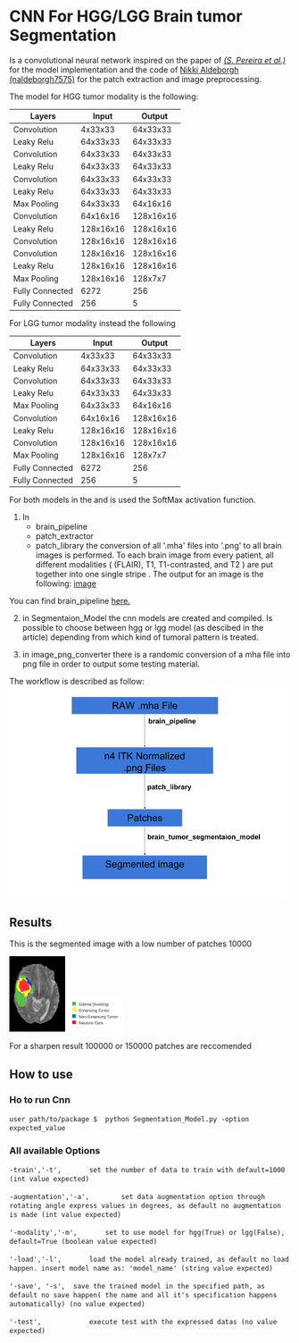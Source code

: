 # CNN For HGG/LGG Brain tumor Segmentation

Is a convolutional neural network inspired on the paper of *[ (S. Pereira et al.)]( http://ieeexplore.ieee.org/stamp/stamp.jsp?tp=&arnumber=7426413&isnumber=7463083)*  for the model implementation and the code of [Nikki Aldeborgh
(naldeborgh7575)](https://github.com/naldeborgh7575/brain_segmentation) for the patch extraction and image preprocessing.


The model for HGG tumor modality is the following:

| Layers      | Input           | Output |
| --- |---|---|
| Convolution | 4x33x33 | 64x33x33 |
|Leaky Relu| 64x33x33 | 64x33x33 |
| Convolution  | 64x33x33| 64x33x33|
|Leaky Relu| 64x33x33 | 64x33x33 |
| Convolution  | 64x33x33| 64x33x33|
|Leaky Relu| 64x33x33 | 64x33x33 |
|Max Pooling|  64x33x33| 64x16x16 |
| Convolution  | 64x16x16| 128x16x16|
|Leaky Relu | 128x16x16| 128x16x16|
| Convolution  | 128x16x16| 128x16x16|
| Convolution  | 128x16x16| 128x16x16|
|Leaky Relu | 128x16x16| 128x16x16|
|Max Pooling| 128x16x16| 128x7x7|
|Fully Connected|6272|256|
|Fully Connected|256|5|




 For LGG tumor modality instead the following

| Layers      | Input           | Output |
| --- |---|---|
| Convolution | 4x33x33 | 64x33x33 |
|Leaky Relu| 64x33x33 | 64x33x33 |
| Convolution  | 64x33x33| 64x33x33|
|Leaky Relu| 64x33x33 | 64x33x33 |
|Max Pooling|  64x33x33| 64x16x16 |
| Convolution  | 64x16x16| 128x16x16|
|Leaky Relu| 128x16x16| 128x16x16|
| Convolution  | 128x16x16| 128x16x16|
|Max Pooling| 128x16x16| 128x7x7|
|Fully Connected|6272|256|
|Fully Connected|256|5|


For both models in the and is used the SoftMax activation function.

1.  In 
	* brain_pipeline
	* patch_extractor
	* patch_library
 the conversion of all '.mha'  files into '.png'  to all brain images is performed. To each brain image from every patient, all different modalities ( (FLAIR), T1, T1-contrasted, and T2 )   are put together into one  single stripe .  The output for an image is the following:
[image](https://github.com/cvdlab/nn-segmentation-for-lar/blob/master/brain_tumor_segmentation_cnn/readme/1.png)

 You can find brain_pipeline [here.](https://github.com/cvdlab/nn-segmentation-for-lar/tree/master/pre_processing)

2.  in Segmentaion_Model the cnn models are created and compiled. Is possible to choose between hgg or lgg model (as descibed in the article) depending from which kind of tumoral pattern is treated.

3.  in image_png_converter there is a randomic conversion of a mha file into png file in order to output some testing material.

The workflow is described as follow:
<img src="readme/Brain Tumor Segmentation Pipeline.png">


## Results 
This is the segmented image with a low number of patches 10000

<img src="readme/result0_10000.png " width="100">
<img src="readme/color_code.png " width="100">

For a sharpen result 100000 or 150000 patches are reccomended 


## How to use

### Ho to run Cnn

	user path/to/package $	python Segmentation_Model.py -option expected_value


### All available Options
	
	-train','-t',		set the number of data to train with default=1000 (int value expected)
                        
	-augmentation','-a',		set data augmentation option through rotating angle express values in degrees, as default no augmentation is made (int value expected)
	
	'-modality','-m',		set to use model for hgg(True) or lgg(False), default=True (boolean value expected)
                        
	'-load','-l',		load the model already trained, as default no load happen. insert model name as: 'model_name' (string value expected)
	
	'-save', '-s',	save the trained model in the specified path, as  default no save happen( the name and all it's specification happens automatically) (no value expected)
	
	'-test',			execute test with the expressed datas (no value expected)